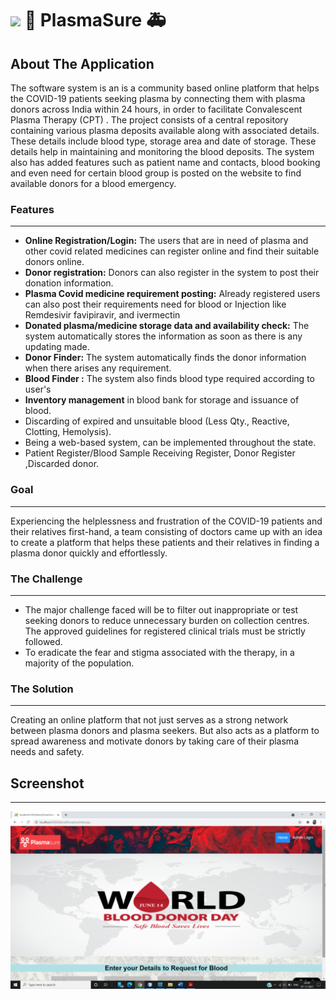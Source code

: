 ![](https://miro.medium.com/max/875/0*1ZQNq_w_b5rnSwm8)
:syringe: PlasmaSure  :ambulance:
=============
About The Application
-------------
The software system is an is a community based online platform that helps the COVID-19 patients seeking plasma by connecting them with plasma donors across India within 24 hours, in order to facilitate Convalescent Plasma Therapy (CPT) . The project consists of a central repository containing various plasma deposits available along with associated details. These details include blood type, storage area and date of storage. These details help in maintaining and monitoring the blood deposits. The system also has added features such as patient name and contacts, blood booking and even need for certain blood group is posted on the website to find available donors for a blood emergency.

### Features
-------
- **Online Registration/Login:** The users that are in need of plasma and other covid
related medicines can register online and find their suitable donors online.
- **Donor registration:** Donors can also register in the system to post their donation
information.
- **Plasma Covid medicine requirement posting:** Already registered users can also
post their requirements need for blood or Injection like Remdesivir favipiravir, and
ivermectin
- **Donated plasma/medicine storage data and availability check:** The system
automatically stores the information as soon as there is any updating made.
- **Donor Finder:** The system automatically finds the donor information when there
arises any requirement.
- **Blood Finder :** The system also finds blood type required according to user's
- **Inventory management** in blood bank for storage and issuance of blood.
- Discarding of expired and unsuitable blood (Less Qty., Reactive, Clotting, Hemolysis).
- Being a web-based system, can be implemented throughout the state.
- Patient Register/Blood Sample Receiving Register, Donor Register ,Discarded donor.

### Goal
-----
Experiencing the helplessness and frustration of the COVID-19 patients and their relatives first-hand, a team consisting of doctors came up with an idea to create a platform that helps these patients and their relatives in finding a plasma donor quickly and effortlessly.

### The Challenge
-----
- The major challenge faced will be to filter out inappropriate or test seeking donors to reduce unnecessary burden on collection centres. The approved guidelines for registered clinical trials must be strictly followed.  
- To eradicate the fear and stigma associated with the therapy, in a majority of the population.

### The Solution
-----
Creating an online platform that not just serves as a strong network between plasma donors and plasma seekers. But also acts as a platform to spread awareness and motivate donors by taking care of their plasma needs and safety.

## Screenshot
--------
![](images/1.png)

